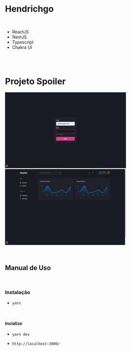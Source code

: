 # Hendrichgo
<br>

- ReactJS
- NextJS
- Typescript
- Chakra UI

<br><br>



# Projeto Spoiler

<p float="left">
  <img src="./public/images/Initial.png" width="400" height="250" /> 
  <img src="./public/images/Dashboard.png" width="400" height="250" /> 
</p>


  <br>

## Manual de Uso
<br>

### Instalação

- `yarn`
<br>

#### Incialize

- `yarn dev`
  <br>

- `http://localhost:3000/`

